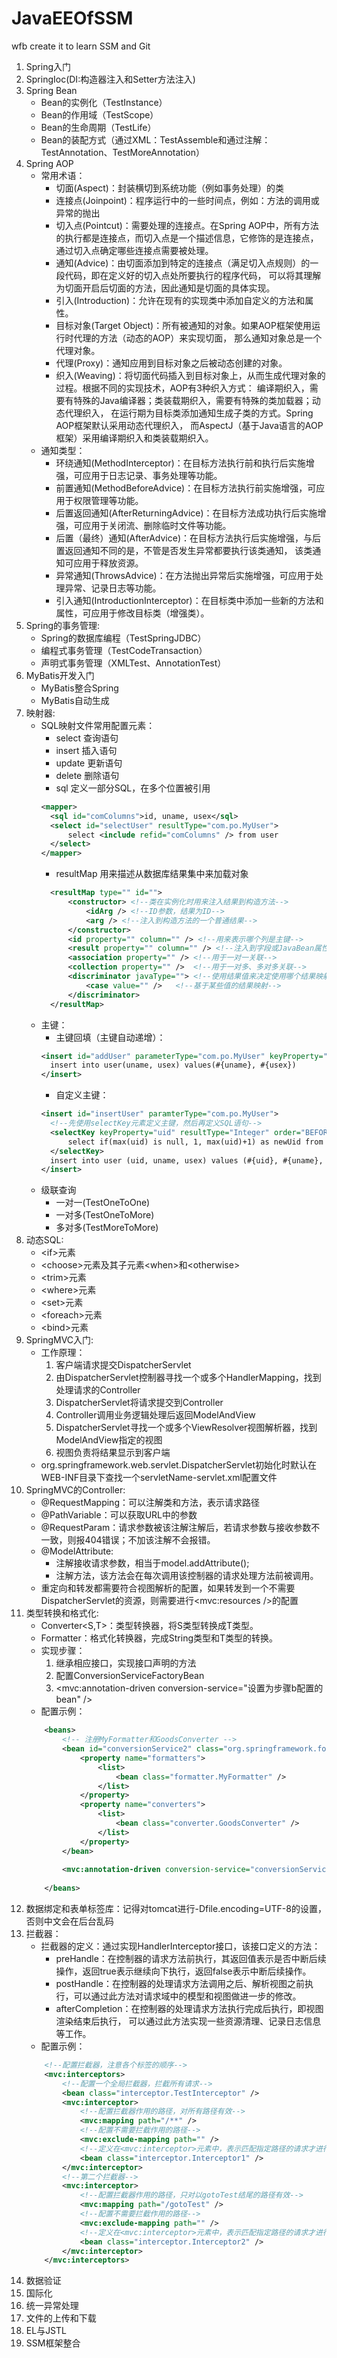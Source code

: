# JavaEEOfSSM
wfb create it to learn SSM and Git
1. Spring入门
2. SpringIoc(DI:构造器注入和Setter方法注入)
3. Spring Bean
    * Bean的实例化（TestInstance） 
    * Bean的作用域（TestScope）
    * Bean的生命周期（TestLife）
    * Bean的装配方式（通过XML：TestAssemble和通过注解：TestAnnotation、TestMoreAnnotation）
4. Spring AOP 
    * 常用术语：
        * 切面(Aspect)：封装横切到系统功能（例如事务处理）的类
        * 连接点(Joinpoint)：程序运行中的一些时间点，例如：方法的调用或异常的抛出
        * 切入点(Pointcut)：需要处理的连接点。在Spring AOP中，所有方法的执行都是连接点，而切入点是一个描述信息，它修饰的是连接点，
        通过切入点确定哪些连接点需要被处理。
        * 通知(Advice)：由切面添加到特定的连接点（满足切入点规则）的一段代码，即在定义好的切入点处所要执行的程序代码，
        可以将其理解为切面开启后切面的方法，因此通知是切面的具体实现。
        * 引入(Introduction)：允许在现有的实现类中添加自定义的方法和属性。
        * 目标对象(Target Object)：所有被通知的对象。如果AOP框架使用运行时代理的方法（动态的AOP）来实现切面，
        那么通知对象总是一个代理对象。
        * 代理(Proxy)：通知应用到目标对象之后被动态创建的对象。
        * 织入(Weaving)：将切面代码插入到目标对象上，从而生成代理对象的过程。根据不同的实现技术，AOP有3种织入方式：
        编译期织入，需要有特殊的Java编译器；类装载期织入，需要有特殊的类加载器；动态代理织入，
        在运行期为目标类添加通知生成子类的方式。Spring AOP框架默认采用动态代理织入，
        而AspectJ（基于Java语言的AOP框架）采用编译期织入和类装载期织入。
    * 通知类型：
        * 环绕通知(MethodInterceptor)：在目标方法执行前和执行后实施增强，可应用于日志记录、事务处理等功能。
        * 前置通知(MethodBeforeAdvice)：在目标方法执行前实施增强，可应用于权限管理等功能。
        * 后置返回通知(AfterReturningAdvice)：在目标方法成功执行后实施增强，可应用于关闭流、删除临时文件等功能。
        * 后置（最终）通知(AfterAdvice)：在目标方法执行后实施增强，与后置返回通知不同的是，不管是否发生异常都要执行该类通知，
        该类通知可应用于释放资源。
        * 异常通知(ThrowsAdvice)：在方法抛出异常后实施增强，可应用于处理异常、记录日志等功能。
        * 引入通知(IntroductionInterceptor)：在目标类中添加一些新的方法和属性，可应用于修改目标类（增强类）。
5. Spring的事务管理:
    * Spring的数据库编程（TestSpringJDBC）
    * 编程式事务管理（TestCodeTransaction）
    * 声明式事务管理（XMLTest、AnnotationTest）
6. MyBatis开发入门
    * MyBatis整合Spring
    * MyBatis自动生成
7. 映射器:
    * SQL映射文件常用配置元素：
        * select    查询语句
        * insert    插入语句
        * update    更新语句
        * delete    删除语句
        * sql       定义一部分SQL，在多个位置被引用
        ```xml
        <mapper>
          <sql id="comColumns">id, uname, usex</sql>
          <select id="selectUser" resultType="com.po.MyUser">
              select <include refid="comColumns" /> from user
          </select>
        </mapper>
        ```
        * resultMap 用来描述从数据库结果集中来加载对象
        ```xml
          <resultMap type="" id="">
              <constructor> <!--类在实例化时用来注入结果到构造方法-->
                  <idArg /> <!--ID参数，结果为ID-->
                  <arg /> <!--注入到构造方法的一个普通结果-->
              </constructor>
              <id property="" column="" /> <!--用来表示哪个列是主键-->
              <result property="" column="" /> <!--注入到字段或JavaBean属性的普通结果-->
              <association property="" /> <!--用于一对一关联-->
              <collection property="" />  <!--用于一对多、多对多关联-->
              <discriminator javaType=""> <!--使用结果值来决定使用哪个结果映射-->
                  <case value="" />   <!--基于某些值的结果映射-->
              </discriminator>
          </resultMap>
        ```
    * 主键：
        * 主键回填（主键自动递增）：
        ```xml
        <insert id="addUser" parameterType="com.po.MyUser" keyProperty="uid" useGeneratedKeys="true">
          insert into user(uname, usex) values(#{uname}, #{usex})
        </insert>
        ```
        * 自定义主键：
        ```xml
        <insert id="insertUser" paramterType="com.po.MyUser">
          <!--先使用selectKey元素定义主键，然后再定义SQL语句-->
          <selectKey keyProperty="uid" resultType="Integer" order="BEFORE">
              select if(max(uid) is null, 1, max(uid)+1) as newUid from user
          </selectKey>
          insert into user (uid, uname, usex) values (#{uid}, #{uname}, #{usex})
        </insert>
        ```
    * 级联查询        
        * 一对一(TestOneToOne)
        * 一对多(TestOneToMore)
        * 多对多(TestMoreToMore)
8. 动态SQL:
    * &lt;if&gt;元素
    * &lt;choose&gt;元素及其子元素&lt;when&gt;和&lt;otherwise&gt;
    * &lt;trim&gt;元素
    * &lt;where&gt;元素
    * &lt;set&gt;元素
    * &lt;foreach&gt;元素
    * &lt;bind&gt;元素
9. SpringMVC入门:
    * 工作原理：
        1. 客户端请求提交DispatcherServlet
        2. 由DispatcherServlet控制器寻找一个或多个HandlerMapping，找到处理请求的Controller
        3. DispatcherServlet将请求提交到Controller
        4. Controller调用业务逻辑处理后返回ModelAndView
        5. DispatcherServlet寻找一个或多个ViewResolver视图解析器，找到ModelAndView指定的视图
        6. 视图负责将结果显示到客户端
    * org.springframework.web.servlet.DispatcherServlet初始化时默认在WEB-INF目录下查找一个servletName-servlet.xml配置文件   
10. SpringMVC的Controller:
    * @RequestMapping：可以注解类和方法，表示请求路径
    * @PathVariable：可以获取URL中的参数
    * @RequestParam：请求参数被该注解注解后，若请求参数与接收参数不一致，则报404错误；不加该注解不会报错。
    * @ModelAttribute:
        * 注解接收请求参数，相当于model.addAttribute();
        * 注解方法，该方法会在每次调用该控制器的请求处理方法前被调用。
    * 重定向和转发都需要符合视图解析的配置，如果转发到一个不需要DispatcherServlet的资源，则需要进行<mvc:resources />的配置
11. 类型转换和格式化:
    * Converter<S,T>：类型转换器，将S类型转换成T类型。
    * Formatter<T>：格式化转换器，完成String类型和T类型的转换。
    * 实现步骤：
        1. 继承相应接口，实现接口声明的方法
        2. 配置ConversionServiceFactoryBean
        3. <mvc:annotation-driven conversion-service="设置为步骤b配置的bean" />
    * 配置示例：
    ```xml
        <beans>
            <!-- 注册MyFormatter和GoodsConverter -->
            <bean id="conversionService2" class="org.springframework.format.support.FormattingConversionServiceFactoryBean">
                <property name="formatters">
                    <list>
                        <bean class="formatter.MyFormatter" />
                    </list>
                </property>
                <property name="converters">
                    <list>
                        <bean class="converter.GoodsConverter" />
                    </list>
                </property>
            </bean>
        
            <mvc:annotation-driven conversion-service="conversionService2" />
            
        </beans>
    ```  
12. 数据绑定和表单标签库：记得对tomcat进行-Dfile.encoding=UTF-8的设置，否则中文会在后台乱码
13. 拦截器：
    * 拦截器的定义：通过实现HandlerInterceptor接口，该接口定义的方法：
        * preHandle：在控制器的请求方法前执行，其返回值表示是否中断后续操作，返回true表示继续向下执行，返回false表示中断后续操作。
        * postHandle：在控制器的处理请求方法调用之后、解析视图之前执行，可以通过此方法对请求域中的模型和视图做进一步的修改。
        * afterCompletion：在控制器的处理请求方法执行完成后执行，即视图渲染结束后执行，
        可以通过此方法实现一些资源清理、记录日志信息等工作。
    * 配置示例：
    ```xml
        <!--配置拦截器，注意各个标签的顺序-->
        <mvc:interceptors>
            <!--配置一个全局拦截器，拦截所有请求-->
            <bean class="interceptor.TestInterceptor" />
            <mvc:interceptor>
                <!--配置拦截器作用的路径，对所有路径有效-->
                <mvc:mapping path="/**" />
                <!--配置不需要拦截作用的路径-->
                <mvc:exclude-mapping path="" />
                <!--定义在<mvc:interceptor>元素中，表示匹配指定路径的请求才进行拦截-->
                <bean class="interceptor.Interceptor1" />
            </mvc:interceptor>
            <!--第二个拦截器-->
            <mvc:interceptor>
                <!--配置拦截器作用的路径，只对以gotoTest结尾的路径有效-->
                <mvc:mapping path="/gotoTest" />
                <!--配置不需要拦截作用的路径-->
                <mvc:exclude-mapping path="" />
                <!--定义在<mvc:interceptor>元素中，表示匹配指定路径的请求才进行拦截-->
                <bean class="interceptor.Interceptor2" />
            </mvc:interceptor>
        </mvc:interceptors>
    ``` 
14. 数据验证
15. 国际化
16. 统一异常处理
17. 文件的上传和下载
18. EL与JSTL
19. SSM框架整合